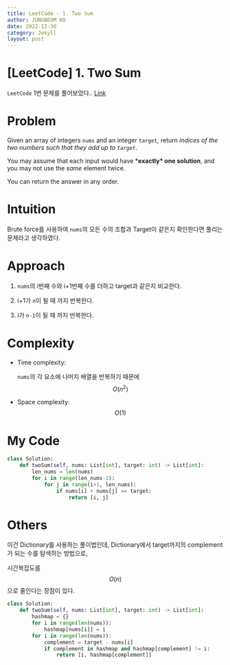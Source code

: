 ```yaml
---
title: LeetCode - 1. Two Sum
author: JUNGBEOM KO
date: 2022-12-30
category: Jekyll
layout: post
---
```




# [LeetCode] 1. Two Sum

`LeetCode` 1번 문제를 풀어보았다.. [Link](https://leetcode.com/problems/two-sum/)



# Problem

Given an array of integers `nums` and an integer `target`, return *indices of the two numbers such that they add up to `target`*.

You may assume that each input would have ***exactly\* one solution**, and you may not use the *same* element twice.

You can return the answer in any order.



# Intuition

Brute force를 사용하여 `nums`의 모든 수의 조합과 Target이 같은지 확인한다면 풀리는 문제라고 생각하였다.



# Approach
1. `nums`의 i번째 수와 i+1번째 수를 더하고 target과 같은지 비교한다.

1. i+1가 `n`이 될 때 까지 반복한다.

1. i가 `n-1`이 될 때 까지 반복한다. 

   

# Complexity
- Time complexity:

  `nums`의 각 요소에 나머지 배열을 반복하기 때문에 $$O(n^2)$$

- Space complexity:
  $$O(1)$$

  

# My Code

```python
class Solution:
    def twoSum(self, nums: List[int], target: int) -> List[int]:
        len_nums = len(nums)
        for i in range(len_nums-1):
            for j in range(i+1, len_nums):
                if nums[i] + nums[j] == target:
                    return [i, j]
```



# Others

이건 Dictionary를 사용하는 풀이법인데, Dictionary에서 target까지의 complement가 되는 수를 탐색하는 방법으로,

시간복잡도를 $$O(n)$$으로 줄인다는 장점이 있다.

```python
class Solution:
    def twoSum(self, nums: List[int], target: int) -> List[int]:
        hashmap = {}
        for i in range(len(nums)):
            hashmap[nums[i]] = i
        for i in range(len(nums)):
            complement = target - nums[i]
            if complement in hashmap and hashmap[complement] != i:
                return [i, hashmap[complement]] 
```

